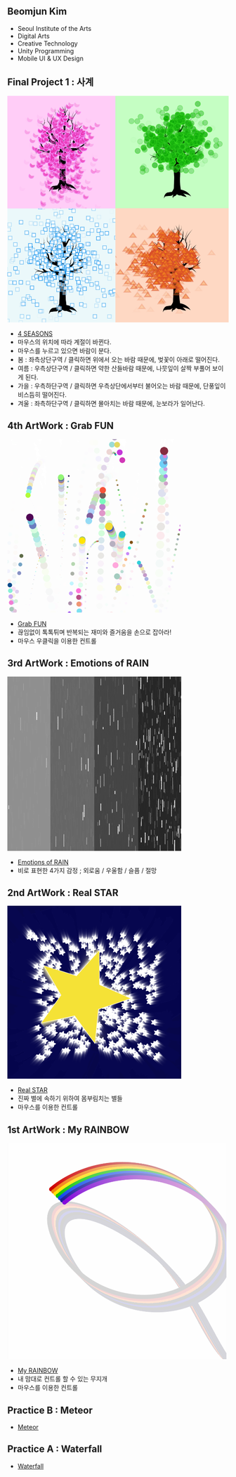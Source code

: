 ## Beomjun Kim
  * Seoul Institute of the Arts
  * Digital Arts
  * Creative Technology
  * Unity Programming
  * Mobile UI & UX Design

## Final Project 1 : 사계

 ![예시 이미지](./4Seasons.png)
  * [4 SEASONS](./4Seasons/)
  * 마우스의 위치에 따라 계절이 바뀐다.
  * 마우스를 누르고 있으면 바람이 분다.
  * 봄 : 좌측상단구역 / 클릭하면 위에서 오는 바람 때문에, 벚꽃이 아래로 떨어진다.
  * 여름 : 우측상단구역 / 클릭하면 약한 산들바람 때문에, 나뭇잎이 살짝 부풀어 보이게 된다.
  * 가을 : 우측하단구역 / 클릭하면 우측상단에서부터 불어오는 바람 때문에, 단풍잎이 비스듬히 떨어진다.
  * 겨울 : 좌측하단구역 / 클릭하면 몰아치는 바람 때문에, 눈보라가 일어난다.

## 4th ArtWork : Grab FUN

 ![예시 이미지](./Fun.png)
  * [Grab FUN](./Fun/)
  * 끊임없이 톡톡튀며 반복되는 재미와 즐거움을 손으로 잡아라!
  * 마우스 우클릭을 이용한 컨트롤

## 3rd ArtWork : Emotions of RAIN

 ![예시 이미지](./Rain.png)
  * [Emotions of RAIN](./Rain/)
  * 비로 표현한 4가지 감정 ; 외로움 / 우울함 / 슬픔 / 절망

## 2nd ArtWork : Real STAR

 ![예시 이미지](./Star.png)
  * [Real STAR](./Star/)
  * 진짜 별에 속하기 위하여 몸부림치는 별들
  * 마우스를 이용한 컨트롤

## 1st ArtWork : My RAINBOW

 ![예시 이미지](./Rainbow.png)
  * [My RAINBOW](./Rainbow/)
  * 내 맘대로 컨트롤 할 수 있는 무지개
  * 마우스를 이용한 컨트롤

## Practice B : Meteor
  * [Meteor](./Meteor/)

## Practice A : Waterfall
  * [Waterfall](./Waterfall/)
